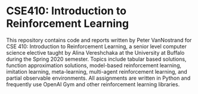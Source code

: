 # CSE410: Introduction to Reinforcement Learning

This repository contains code and reports written by Peter VanNostrand for CSE 410: Introduction to Reinforcement Learning, a senior level computer science elective taught by Alina Vereshchaka at the University at Buffalo during the Spring 2020 semester. Topics include tabular based solutions, function approximation solutions, model-based reinforcement learning, imitation learning, meta-learning, multi-agent reinforcement learning, and partial observable environments. All assignments are written in Python and frequently use OpenAI Gym and other reinforcement learning libraries.
